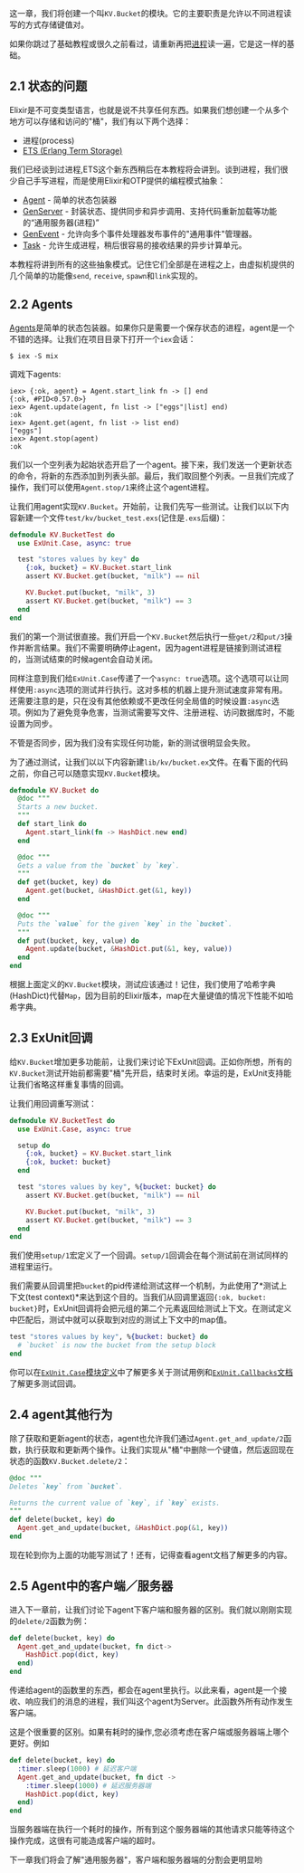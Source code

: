 这一章，我们将创建一个叫`KV.Bucket`的模块。它的主要职责是允许以不同进程读写的方式存储键值对。

如果你跳过了基础教程或很久之前看过，请重新再把[进程](http://elixir-lang.org/getting_started/11.html)读一遍，它是这一样的基础。

## 2.1 状态的问题

Elixir是不可变类型语言，也就是说不共享任何东西。如果我们想创建一个从多个地方可以存储和访问的"桶"，我们有以下两个选择：

* 进程(process)
* [ETS (Erlang Term Storage)](http://www.erlang.org/doc/man/ets.html)

我们已经谈到过进程,ETS这个新东西稍后在本教程将会讲到。谈到进程，我们很少自己手写进程，而是使用Elixir和OTP提供的编程模式抽象：

* [Agent](http://elixir-lang.org/docs/stable/elixir/Agent.html) - 简单的状态包装器
* [GenServer](http://elixir-lang.org/docs/stable/elixir/GenServer.html) - 封装状态、提供同步和异步调用、支持代码重新加载等功能的“通用服务器(进程)”
* [GenEvent](http://elixir-lang.org/docs/stable/elixir/GenEvent.html) - 允许向多个事件处理器发布事件的"通用事件"管理器。
* [Task](http://elixir-lang.org/docs/stable/elixir/Task.html) - 允许生成进程，稍后很容易的接收结果的异步计算单元。

本教程将讲到所有的这些抽象模式。记住它们全部是在进程之上，由虚拟机提供的几个简单的功能像`send`, `receive`, `spawn`和`link`实现的。

## 2.2 Agents

[Agents](http://elixir-lang.org/docs/stable/elixir/Agent.html)是简单的状态包装器。如果你只是需要一个保存状态的进程，agent是一个不错的选择。让我们在项目目录下打开一个`iex`会话：

    $ iex -S mix

调戏下agents:

```iex
iex> {:ok, agent} = Agent.start_link fn -> [] end
{:ok, #PID<0.57.0>}
iex> Agent.update(agent, fn list -> ["eggs"|list] end)
:ok
iex> Agent.get(agent, fn list -> list end)
["eggs"]
iex> Agent.stop(agent)
:ok
```

我们以一个空列表为起始状态开启了一个agent。接下来，我们发送一个更新状态的命令，将新的东西添加到列表头部。最后，我们取回整个列表。一旦我们完成了操作，我们可以使用`Agent.stop/1`来终止这个agent进程。

让我们用agent实现`KV.Bucket`。开始前，让我们先写一些测试。让我们以以下内容新建一个文件`test/kv/bucket_test.exs`(记住是`.exs`后缀)：

```elixir
defmodule KV.BucketTest do
  use ExUnit.Case, async: true

  test "stores values by key" do
    {:ok, bucket} = KV.Bucket.start_link
    assert KV.Bucket.get(bucket, "milk") == nil

    KV.Bucket.put(bucket, "milk", 3)
    assert KV.Bucket.get(bucket, "milk") == 3
  end
end
```

我们的第一个测试很直接。我们开启一个`KV.Bucket`然后执行一些`get/2`和`put/3`操作并断言结果。我们不需要明确停止agent，因为agent进程是链接到测试进程的，当测试结束的时候agent会自动关闭。

同样注意到我们给`ExUnit.Case`传递了一个`async: true`选项。这个选项可以让同样使用`:async`选项的测试并行执行。这对多核的机器上提升测试速度非常有用。还需要注意的是，只在没有其他依赖或不更改任何全局值的时候设置`:async`选项。例如为了避免竞争危害，当测试需要写文件、注册进程、访问数据库时，不能设置为同步。

不管是否同步，因为我们没有实现任何功能，新的测试很明显会失败。

为了通过测试，让我们以以下内容新建`lib/kv/bucket.ex`文件。在看下面的代码之前，你自己可以随意实现`KV.Bucket`模块。

```elixir
defmodule KV.Bucket do
  @doc """
  Starts a new bucket.
  """
  def start_link do
    Agent.start_link(fn -> HashDict.new end)
  end

  @doc """
  Gets a value from the `bucket` by `key`.
  """
  def get(bucket, key) do
    Agent.get(bucket, &HashDict.get(&1, key))
  end

  @doc """
  Puts the `value` for the given `key` in the `bucket`.
  """
  def put(bucket, key, value) do
    Agent.update(bucket, &HashDict.put(&1, key, value))
  end
end
```

根据上面定义的`KV.Bucket`模块，测试应该通过！记住，我们使用了哈希字典(HashDict)代替`Map`，因为目前的Elixir版本，map在大量键值的情况下性能不如哈希字典。

## 2.3 ExUnit回调

给`KV.Bucket`增加更多功能前，让我们来讨论下ExUnit回调。正如你所想，所有的`KV.Bucket`测试开始前都需要"桶"先开启，结束时关闭。幸运的是，ExUnit支持能让我们省略这样重复事情的回调。

让我们用回调重写测试：

```elixir
defmodule KV.BucketTest do
  use ExUnit.Case, async: true

  setup do
    {:ok, bucket} = KV.Bucket.start_link
    {:ok, bucket: bucket}
  end

  test "stores values by key", %{bucket: bucket} do
    assert KV.Bucket.get(bucket, "milk") == nil

    KV.Bucket.put(bucket, "milk", 3)
    assert KV.Bucket.get(bucket, "milk") == 3
  end
end
```

我们使用`setup/1`宏定义了一个回调。`setup/1`回调会在每个测试前在测试同样的进程里运行。

我们需要从回调里把`bucket`的pid传递给测试这样一个机制，为此使用了*测试上下文(test context)*来达到这个目的。当我们从回调里返回`{:ok, bucket: bucket}`时，ExUnit回调将会把元组的第二个元素返回给测试上下文。在测试定义中匹配后，测试中就可以获取到对应的测试上下文中的map值。

```elixir
test "stores values by key", %{bucket: bucket} do
  # `bucket` is now the bucket from the setup block
end
```

你可以在[`ExUnit.Case`模块定义](http://elixir-lang.org/docs/stable/ex_unit/ExUnit.Case.html)中了解更多关于测试用例和[`ExUnit.Callbacks`文档](http://elixir-lang.org/docs/stable/ex_unit/ExUnit.Callbacks.html)了解更多测试回调。

## 2.4 agent其他行为

除了获取和更新agent的状态，agent也允许我们通过`Agent.get_and_update/2`函数，执行获取和更新两个操作。让我们实现从"桶"中删除一个键值，然后返回现在状态的函数`KV.Bucket.delete/2`：

```elixir
@doc """
Deletes `key` from `bucket`.

Returns the current value of `key`, if `key` exists.
"""
def delete(bucket, key) do
  Agent.get_and_update(bucket, &HashDict.pop(&1, key))
end
```

现在轮到你为上面的功能写测试了！还有，记得查看agent文档了解更多的内容。

## 2.5 Agent中的客户端／服务器

进入下一章前，让我们讨论下agent下客户端和服务器的区别。我们就以刚刚实现的`delete/2`函数为例：

```elixir
def delete(bucket, key) do
  Agent.get_and_update(bucket, fn dict->
    HashDict.pop(dict, key)
  end)
end
```

传递给agent的函数里的东西，都会在agent里执行。以此来看，agent是一个接收、响应我们的消息的进程，我们叫这个agent为Server。此函数外所有动作发生客户端。

这是个很重要的区别。如果有耗时的操作,您必须考虑在客户端或服务器端上哪个更好。例如

```elixir
def delete(bucket, key) do
  :timer.sleep(1000) # 延迟客户端
  Agent.get_and_update(bucket, fn dict ->
    :timer.sleep(1000) # 延迟服务器端
    HashDict.pop(dict, key)
  end)
end
```

当服务器端在执行一个耗时的操作，所有到这个服务器端的其他请求只能等待这个操作完成，这很有可能造成客户端的超时。

下一章我们将会了解"通用服务器"，客户端和服务器端的分割会更明显哟